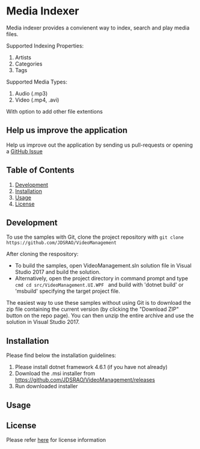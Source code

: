 # Media Indexer

Media indexer provides a convienent way to index, search and play media files.

Supported Indexing Properties:
1. Artists
2. Categories
3. Tags

 Supported Media Types:
1. Audio (.mp3)
2. Video (.mp4, .avi)

With option to add other file extentions 

## Help us improve the application
Help us improve out the application by sending us pull-requests or opening a [GitHub Issue](https://github.com/JDSRAO/VideoManagement/issues)

## Table of Contents  
1. [Development](#development)
2. [Installation](#installation)
3. [Usage](#usage)
4. [License](#license)

## Development
To use the samples with Git, clone the project repository with `git clone https://github.com/JDSRAO/VideoManagement`

After cloning the respository:
* To build the samples, open VideoManagement.sln solution file in Visual Studio 2017 and build the solution.
* Alternatively, open the project directory in command prompt and type ```cmd cd src/VideoManagement.UI.WPF ``` and build with 'dotnet build' or 'msbuild' specifying the target project file.

The easiest way to use these samples without using Git is to download the zip file containing the current version (by clicking the "Download ZIP" button on the repo page). You can then unzip the entire archive and use the solution in Visual Studio 2017.

## Installation
Please find below the installation guidelines:
1. Please install dotnet framework 4.6.1 (if you have not already)
2. Download the .msi installer from https://github.com/JDSRAO/VideoManagement/releases
3. Run downloaded installer 

## Usage


## License
Please refer [here](LICENSE) for license information

